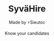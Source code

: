 <h1 align="center">SyväHire</h1>

<p align="center">Made by ⚡Sieutoc</p>

<p align="center">Know your candidates</p>
